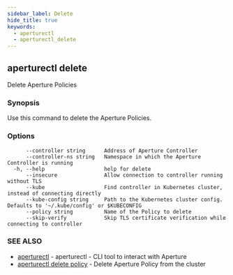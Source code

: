```yaml
---
sidebar_label: Delete
hide_title: true
keywords:
  - aperturectl
  - aperturectl_delete
---
```


<!-- markdownlint-disable -->

## aperturectl delete

Delete Aperture Policies

### Synopsis

Use this command to delete the Aperture Policies.

### Options

```
      --controller string      Address of Aperture Controller
      --controller-ns string   Namespace in which the Aperture Controller is running
  -h, --help                   help for delete
      --insecure               Allow connection to controller running without TLS
      --kube                   Find controller in Kubernetes cluster, instead of connecting directly
      --kube-config string     Path to the Kubernetes cluster config. Defaults to '~/.kube/config' or $KUBECONFIG
      --policy string          Name of the Policy to delete
      --skip-verify            Skip TLS certificate verification while connecting to controller
```

### SEE ALSO

- [aperturectl](/reference/aperturectl/aperturectl.md) - aperturectl - CLI tool to interact with Aperture
- [aperturectl delete policy](/reference/aperturectl/delete/policy/policy.md) - Delete Aperture Policy from the cluster
